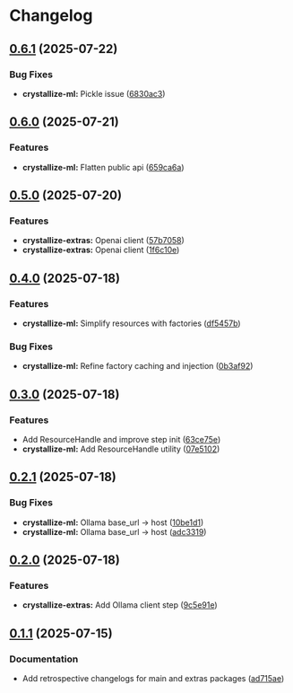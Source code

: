 # Changelog

## [0.6.1](https://github.com/brysontang/crystallize/compare/crystallize-extras@v0.6.0...crystallize-extras@v0.6.1) (2025-07-22)


### Bug Fixes

* **crystallize-ml:** Pickle issue ([6830ac3](https://github.com/brysontang/crystallize/commit/6830ac3bbefeb6eaf5dc6d60c611d267d89f5374))

## [0.6.0](https://github.com/brysontang/crystallize/compare/crystallize-extras@v0.5.0...crystallize-extras@v0.6.0) (2025-07-21)


### Features

* **crystallize-ml:** Flatten public api ([659ca6a](https://github.com/brysontang/crystallize/commit/659ca6a467bc890eb4e37572c0b6d3fe79b983bd))

## [0.5.0](https://github.com/brysontang/crystallize/compare/crystallize-extras@v0.4.0...crystallize-extras@v0.5.0) (2025-07-20)


### Features

* **crystallize-extras:** Openai client ([57b7058](https://github.com/brysontang/crystallize/commit/57b70585d6c1c5646fae4e22ce36aef604e41473))
* **crystallize-extras:** Openai client ([1f6c10e](https://github.com/brysontang/crystallize/commit/1f6c10eedc86a6e6e423895cf0b7a0d3af407dbe))

## [0.4.0](https://github.com/brysontang/crystallize/compare/crystallize-extras@v0.3.0...crystallize-extras@v0.4.0) (2025-07-18)


### Features

* **crystallize-ml:** Simplify resources with factories ([df5457b](https://github.com/brysontang/crystallize/commit/df5457bbcaaad1b3ebd19aaf6bfe2273c9a3c848))


### Bug Fixes

* **crystallize-ml:** Refine factory caching and injection ([0b3af92](https://github.com/brysontang/crystallize/commit/0b3af92ca18e5f5de3ff3b7e14a26eb01ff32a91))

## [0.3.0](https://github.com/brysontang/crystallize/compare/crystallize-extras@v0.2.1...crystallize-extras@v0.3.0) (2025-07-18)


### Features

* Add ResourceHandle and improve step init ([63ce75e](https://github.com/brysontang/crystallize/commit/63ce75ed4b84db2e589824dadfe1b1b046cec9e0))
* **crystallize-ml:** Add ResourceHandle utility ([07e5102](https://github.com/brysontang/crystallize/commit/07e5102ea050ef42f56abee056518579c48bf4ff))

## [0.2.1](https://github.com/brysontang/crystallize/compare/crystallize-extras@v0.2.0...crystallize-extras@v0.2.1) (2025-07-18)


### Bug Fixes

* **crystallize-ml:** Ollama base_url -&gt; host ([10be1d1](https://github.com/brysontang/crystallize/commit/10be1d1e3a113a5107e26a5583e89af2ad4fa26b))
* **crystallize-ml:** Ollama base_url -&gt; host ([adc3319](https://github.com/brysontang/crystallize/commit/adc33194c42d623498401e947e6b79b37379663f))

## [0.2.0](https://github.com/brysontang/crystallize/compare/crystallize-extras@v0.1.1...crystallize-extras@v0.2.0) (2025-07-18)


### Features

* **crystallize-extras:** Add Ollama client step ([9c5e91e](https://github.com/brysontang/crystallize/commit/9c5e91e6eb00b77b9e2a1b0a4a76bbe2e77be98f))

## [0.1.1](https://github.com/brysontang/crystallize/compare/crystallize-extras@v0.1.0...crystallize-extras@v0.1.1) (2025-07-15)


### Documentation

* Add retrospective changelogs for main and extras packages ([ad715ae](https://github.com/brysontang/crystallize/commit/ad715ae23e0e00c17bf86f77f1ce808a855fc7e7))
